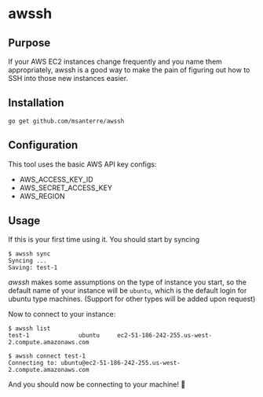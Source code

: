 # awssh

## Purpose

If your AWS EC2 instances change frequently and you name them appropriately, awssh is a good way to make the pain of figuring out how to SSH into those new instances easier. 

## Installation

```
go get github.com/msanterre/awssh
```

## Configuration

This tool uses the basic AWS API key configs: 
- AWS_ACCESS_KEY_ID
- AWS_SECRET_ACCESS_KEY
- AWS_REGION

## Usage

If this is your first time using it. You should start by syncing

```
$ awssh sync
Syncing ...
Saving: test-1
```

*awssh* makes some assumptions on the type of instance you start, so the default name of your instance will be `ubuntu`, which is the default login for ubuntu type machines. (Support for other types will be added upon request)

Now to connect to your instance:
```
$ awssh list
test-1              ubuntu     ec2-51-186-242-255.us-west-2.compute.amazonaws.com

$ awssh connect test-1
Connecting to: ubuntu@ec2-51-186-242-255.us-west-2.compute.amazonaws.com
```

And you should now be connecting to your machine! 🎉
